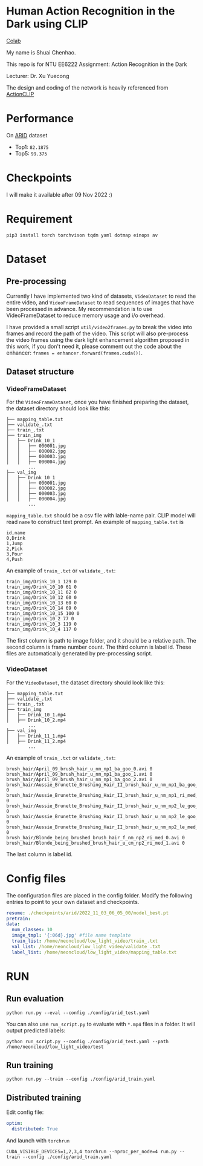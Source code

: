 # Human Action Recognition in the Dark using CLIP
[Colab](https://colab.research.google.com/drive/14x5zyJFYTCSXnbHqa6Z7_ZAay7uLlTKi?usp=sharing)

My name is Shuai Chenhao.

This repo is for NTU EE6222 Assignment: Action Recognition in the Dark

Lecturer: Dr. Xu Yuecong

The design and coding of the network is heavily referenced from [ActionCLIP](https://github.com/sallymmx/ActionCLIP)
# Performance
On [ARID](https://xuyu0010.github.io/arid.html) dataset
* Top1: `82.1875`
* Top5: `99.375`

# Checkpoints
I will make it available after 09 Nov 2022 :)

# Requirement
```
pip3 install torch torchvison tqdm yaml dotmap einops av
```
# Dataset
## Pre-processing
Currently I have implemented two kind of datasets, `VideoDataset` to read the entire video, and `VideoFrameDataset` to read sequences of images that have been processed in advance. My recommendation is to use VideoFrameDataset to reduce memory usage and i/o overhead.

I have provided a small script `util/video2frames.py` to break the video into frames and record the path of the video. This script will also pre-process the video frames using the dark light enhancement algorithm proposed in this work, if you don't need it, please comment out the code about the enhancer: `frames = enhancer.forward(frames.cuda())`.

## Dataset structure
### VideoFrameDataset
For the `VideoFrameDataset`, once you have finished preparing the dataset, the dataset directory should look like this:
```
├── mapping_table.txt
├── validate_.txt
├── train_.txt
├── train_img
│   ├── Drink_10_1
│   │   ├── 000001.jpg
│   │   ├── 000002.jpg
│   │   ├── 000003.jpg
│   │   ├── 000004.jpg
        ...
├── val_img
│   ├── Drink_10_1
│   │   ├── 000001.jpg
│   │   ├── 000002.jpg
│   │   ├── 000003.jpg
│   │   ├── 000004.jpg
        ...
```

`mapping_table.txt` should be a csv file with lable-name pair. CLIP model will read `name` to construct text prompt. An example of `mapping_table.txt` is
```
id,name
0,Drink
1,Jump
2,Pick
3,Pour
4,Push
```

An example of `train_.txt` or `validate_.txt`:
```
train_img/Drink_10_1 129 0
train_img/Drink_10_10 61 0
train_img/Drink_10_11 62 0
train_img/Drink_10_12 60 0
train_img/Drink_10_13 60 0
train_img/Drink_10_14 69 0
train_img/Drink_10_15 100 0
train_img/Drink_10_2 77 0
train_img/Drink_10_3 119 0
train_img/Drink_10_4 117 0
```
The first column is path to image folder, and it should be a relative path. The second column is frame number count. The third column is label id. These files are automatically generated by pre-processing script.

### VideoDataset
For the `VideoDataset`, the dataset directory should look like this:
```
├── mapping_table.txt
├── validate_.txt
├── train_.txt
├── train_img
│   ├── Drink_10_1.mp4
│   ├── Drink_10_2.mp4
        ...
├── val_img
│   ├── Drink_11_1.mp4
│   ├── Drink_11_2.mp4
        ...
```
An example of `train_.txt` or `validate_.txt`:
```
brush_hair/April_09_brush_hair_u_nm_np1_ba_goo_0.avi 0
brush_hair/April_09_brush_hair_u_nm_np1_ba_goo_1.avi 0
brush_hair/April_09_brush_hair_u_nm_np1_ba_goo_2.avi 0
brush_hair/Aussie_Brunette_Brushing_Hair_II_brush_hair_u_nm_np1_ba_goo_4.avi 0
brush_hair/Aussie_Brunette_Brushing_Hair_II_brush_hair_u_nm_np1_ri_med_3.avi 0
brush_hair/Aussie_Brunette_Brushing_Hair_II_brush_hair_u_nm_np2_le_goo_0.avi 0
brush_hair/Aussie_Brunette_Brushing_Hair_II_brush_hair_u_nm_np2_le_goo_1.avi 0
brush_hair/Aussie_Brunette_Brushing_Hair_II_brush_hair_u_nm_np2_le_med_2.avi 0
brush_hair/Blonde_being_brushed_brush_hair_f_nm_np2_ri_med_0.avi 0
brush_hair/Blonde_being_brushed_brush_hair_u_cm_np2_ri_med_1.avi 0
```
The last column is label id.

# Config files

The configuration files are placed in the config folder. Modify the following entries to point to your own dataset and checkpoints.
```yaml
resume: ./checkpoints/arid/2022_11_03_06_05_00/model_best.pt
pretrain:
data:
  num_classes: 10
  image_tmpl: '{:06d}.jpg' #file name template
  train_list: /home/neoncloud/low_light_video/train_.txt
  val_list: /home/neoncloud/low_light_video/validate_.txt
  label_list: /home/neoncloud/low_light_video/mapping_table.txt
```

# RUN
## Run evaluation
```shell
python run.py --eval --config ./config/arid_test.yaml
```
You can also use `run_script.py` to evaluate with `*.mp4` files in a folder. It will output predicted labels:

```shell
python run_script.py --config ./config/arid_test.yaml --path /home/neoncloud/low_light_video/test
```

## Run training
```shell
python run.py --train --config ./config/arid_train.yaml
```

## Distributed training
Edit config file:
```yaml
optim:
  distributed: True
```
And launch with `torchrun`
```shell
CUDA_VISIBLE_DEVICES=1,2,3,4 torchrun --nproc_per_node=4 run.py --train --config ./config/arid_train.yaml
```
